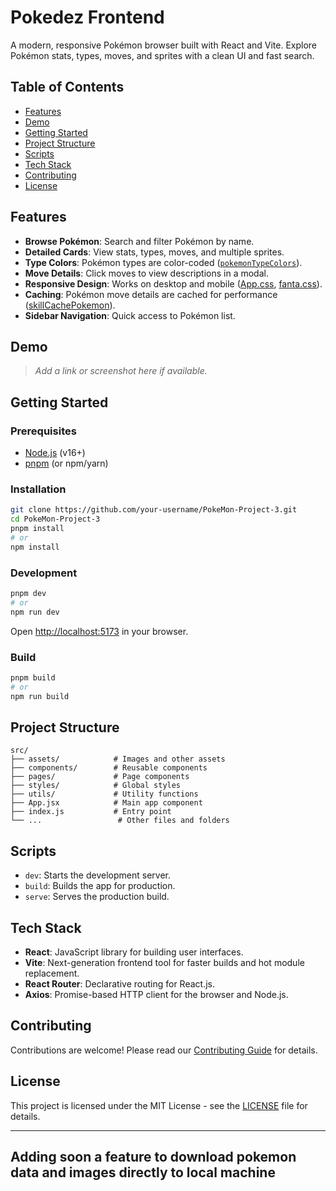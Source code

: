# Pokedez Frontend

A modern, responsive Pokémon browser built with React and Vite. Explore Pokémon stats, types, moves, and sprites with a clean UI and fast search.

## Table of Contents

- [Features](#features)
- [Demo](#demo)
- [Getting Started](#getting-started)
- [Project Structure](#project-structure)
- [Scripts](#scripts)
- [Tech Stack](#tech-stack)
- [Contributing](#contributing)
- [License](#license)

## Features

- **Browse Pokémon**: Search and filter Pokémon by name.
- **Detailed Cards**: View stats, types, moves, and multiple sprites.
- **Type Colors**: Pokémon types are color-coded ([`pokemonTypeColors`](src/utils/index.js)).
- **Move Details**: Click moves to view descriptions in a modal.
- **Responsive Design**: Works on desktop and mobile ([App.css](src/App.css), [fanta.css](src/fanta.css)).
- **Caching**: Pokémon move details are cached for performance ([skillCachePokemon](src/cache/allCaches.js)).
- **Sidebar Navigation**: Quick access to Pokémon list.

## Demo

> _Add a link or screenshot here if available._

## Getting Started

### Prerequisites

- [Node.js](https://nodejs.org/) (v16+)
- [pnpm](https://pnpm.io/) (or npm/yarn)

### Installation

```sh
git clone https://github.com/your-username/PokeMon-Project-3.git
cd PokeMon-Project-3
pnpm install
# or
npm install
```

### Development

```sh
pnpm dev
# or
npm run dev
```

Open [http://localhost:5173](http://localhost:5173) in your browser.

### Build

```sh
pnpm build
# or
npm run build
```

## Project Structure

```
src/
├── assets/            # Images and other assets
├── components/        # Reusable components
├── pages/             # Page components
├── styles/            # Global styles
├── utils/             # Utility functions
├── App.jsx            # Main app component
├── index.js           # Entry point
└── ...                 # Other files and folders
```

## Scripts

- `dev`: Starts the development server.
- `build`: Builds the app for production.
- `serve`: Serves the production build.

## Tech Stack

- **React**: JavaScript library for building user interfaces.
- **Vite**: Next-generation frontend tool for faster builds and hot module replacement.
- **React Router**: Declarative routing for React.js.
- **Axios**: Promise-based HTTP client for the browser and Node.js.

## Contributing

Contributions are welcome! Please read our [Contributing Guide](CONTRIBUTING.md) for details.

## License

This project is licensed under the MIT License - see the [LICENSE](LICENSE) file for details.

---

## Adding soon a feature to download pokemon data and images directly to local machine
